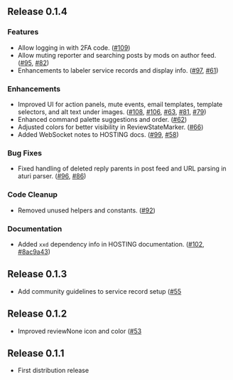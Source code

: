 ## Release 0.1.4

### Features
- Allow logging in with 2FA code. ([#109](https://github.com/bluesky-social/ozone/pull/109))
- Allow muting reporter and searching posts by mods on author feed. ([#95](https://github.com/bluesky-social/ozone/pull/95), [#82](https://github.com/bluesky-social/ozone/pull/82))
- Enhancements to labeler service records and display info. ([#97](https://github.com/bluesky-social/ozone/pull/97), [#61](https://github.com/bluesky-social/ozone/pull/61))

### Enhancements
- Improved UI for action panels, mute events, email templates, template selectors, and alt text under images. ([#108](https://github.com/bluesky-social/ozone/pull/108), [#106](https://github.com/bluesky-social/ozone/pull/106), [#63](https://github.com/bluesky-social/ozone/pull/63), [#81](https://github.com/bluesky-social/ozone/pull/81), [#79](https://github.com/bluesky-social/ozone/pull/79))
- Enhanced command palette suggestions and order. ([#62](https://github.com/bluesky-social/ozone/pull/62))
- Adjusted colors for better visibility in ReviewStateMarker. ([#66](https://github.com/bluesky-social/ozone/pull/66))
- Added WebSocket notes to HOSTING docs. ([#99](https://github.com/bluesky-social/ozone/pull/99), [#58](https://github.com/bluesky-social/ozone/pull/58))

### Bug Fixes
- Fixed handling of deleted reply parents in post feed and URL parsing in aturi parser. ([#96](https://github.com/bluesky-social/ozone/pull/96), [#86](https://github.com/bluesky-social/ozone/pull/86))

### Code Cleanup
- Removed unused helpers and constants. ([#92](https://github.com/bluesky-social/ozone/pull/92))

### Documentation
- Added `xxd` dependency info in HOSTING documentation. ([#102](https://github.com/bluesky-social/ozone/pull/102), [#8ac9a43](https://github.com/bluesky-social/ozone/pull/8ac9a43))


## Release 0.1.3

- Add community guidelines to service record setup ([#55](https://github.com/bluesky-social/ozone/pull/55)



## Release 0.1.2

- Improved reviewNone icon and color ([#53](https://github.com/bluesky-social/ozone/pull/53)


## Release 0.1.1

- First distribution release
